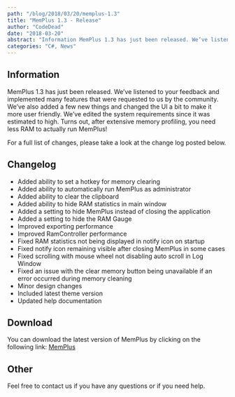 ```yaml
---
path: "/blog/2018/03/20/memplus-1.3"
title: "MemPlus 1.3 - Release"
author: "CodeDead"
date: "2018-03-20"
abstract: "Information MemPlus 1.3 has just been released. We’ve listened to your feedback and implemented many features that were requested to us by the community. We’ve also added a few new things and changed the UI a bit to make it more user friendly. We’ve..."
categories: "C#, News"
---
```

## Information

MemPlus 1.3 has just been released. We’ve listened to your feedback and implemented many features that were requested to us by the community. We’ve also added a few new things and changed the UI a bit to make it more user friendly. We’ve edited the system requirements since it was estimated to high. Turns out, after extensive memory profiling, you need less RAM to actually run MemPlus!

For a full list of changes, please take a look at the change log posted below.

## Changelog

* Added ability to set a hotkey for memory clearing
* Added ability to automatically run MemPlus as administrator
* Added ability to clear the clipboard
* Added ability to hide RAM statistics in main window
* Added a setting to hide MemPlus instead of closing the application
* Added a setting to hide the RAM Gauge
* Improved exporting performance
* Improved RamController performance
* Fixed RAM statistics not being displayed in notify icon on startup
* Fixed notify icon remaining visible after closing MemPlus in some cases
* Fixed scrolling with mouse wheel not disabling auto scroll in Log Window
* Fixed an issue with the clear memory button being unavailable if an error occurred during memory cleaning
* Minor design changes
* Included latest theme version
* Updated help documentation

## Download

You can download the latest version of MemPlus by clicking on the following link:
<a href="/software/memplus">MemPlus</a>

## Other

Feel free to contact us if you have any questions or if you need help.

